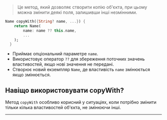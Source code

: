 > Це метод, який дозволяє створити копію об'єкта, при цьому можна змінити деякі поля, залишивши інші незмінними.

```dart
Name copyWith({String? name, ...}) {
    return Name(
        name: name ?? this.name,
        ...
    );
  }
```

- Приймає опціональний параметре `name`.
- Використовує оператор `??` для збереження поточних значень властивостей, якщо нові значення не передані.
- Створює новий екземпляр `Name`, де властивість `name` змінюється якщо змінюється.

## Навіщо використовувати copyWith?

Метод `copyWith` особливо корисний у ситуаціях, коли потрібно змінити тільки кілька властивостей об'єкта, не змінюючи інші.

---


